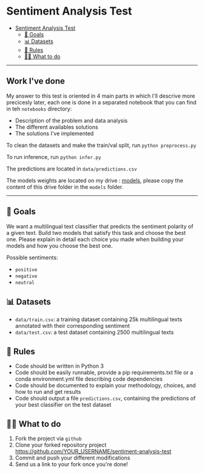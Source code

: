 # Sentiment Analysis Test

- [Sentiment Analysis Test](#sentiment-analysis-test)
  - [🎯 Goals](#user-content--goals)
  - [📊 Datasets](#user-content--datasets)
  - [📖 Rules](#user-content--rules)
  - [👩‍💻 What to do](#user-content--what-to-do)



-------

## Work I've done

My answer to this test is oriented in 4 main parts in which I'll descrive more precicesly later, each one is done in a separated notebook that you can find in teh `notebooks` directory:
- Description of the problem and data analysis
- The different availables solutions
- The solutions I've implemented

To clean the datasets and make the train/val split, run ```python preprocess.py```

To run inference, run `python infer.py`

The predictions are located in `data/predictions.csv`

The models weights are located on my drive : [models](https://drive.google.com/drive/folders/1L732rx9QgAAntQ21IKQsRKyVHQRjpbmd?usp=sharing), please copy the content of this drive folder in the `models` folder.

--------

## 🎯 Goals

We want a multilingual text classifier that predicts the sentiment polarity of a given text.
Build two models that satisfy this task and choose the best one.
Please explain in detail each choice you made when building your models and how you choose the best one.

Possible sentiments:
* `positive`
* `negative`
* `neutral`

## 📊 Datasets

* `data/train.csv`: a training dataset containing 25k multilingual texts annotated with their corresponding sentiment
* `data/test.csv`: a test dataset containing 2500 multilingual texts


## 📖 Rules

* Code should be written in Python 3
* Code should be easily runnable, provide a pip requirements.txt file or a conda environment.yml file describing code dependencies
* Code should be documented to explain your methodology, choices, and how to run and get results
* Code should output a file `predictions.csv`, containing the predictions of your best classifier on the test dataset

## 👩‍💻 What to do

1. Fork the project via `github`
2. Clone your forked repository project https://github.com/YOUR_USERNAME/sentiment-analysis-test
3. Commit and push your different modifications
4. Send us a link to your fork once you're done!
